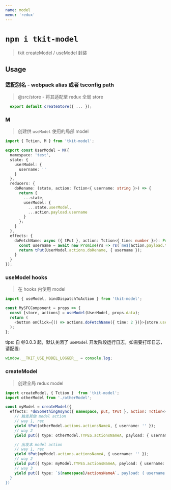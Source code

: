 ```yaml
---
name: model
menu: 'redux'
---
```


# `npm i tkit-model`

> tkit createModel / useModel 封装

## Usage

### 适配别名 - webpack alias 或者 tsconfig path

> @src/store - 将其适配至 redux 全局 store

```ts
  export default createStore({ ... });
```

### M

> 创建供 `useModel` 使用的局部 model

```ts
import { Tction, M } from 'tkit-model';

export const UserModel = M({
  namespace: 'test',
  state: {
    userModel: {
      username: ''
    }
  },
  reducers: {
    doRename: (state, action: Tction<{ username: string }>) => {
      return {
        ...state,
        userModel: {
          ...state.userModel,
          ...action.payload.username
        }
      };
    }
  },
  effects: {
    doFetchName: async ({ tPut }, action: Tction<{ time: number }>): Promise<{}> => {
      const username = await new Promise(rs => rs(`me${action.payload.time}`));
      return tPut(UserModel.actions.doRename, { username });
    }
  }
});
```

### useModel hooks

> 在 hooks 内使用 model

```ts
import { useModel, bindDispatchToAction } from 'tkit-model';

const MySFCComponent = props => {
  const [store, actions] = useModel(UserModel, props.data);
  return (
    <button onClick={() => actions.doFetchName({ time: 2 })}>{store.userModel.username}</button>
  );
};
```

tips: 自 @3.0.3 起，默认关闭了 `useModel` 开发阶段运行日志，如需要打印日志，请配置:

```ts
window.__TKIT_USE_MODEL_LOGGER__ = console.log;
```

### createModel

> 创建全局 redux model

```ts
import createModel, { Tction }  from 'tkit-model';
import otherModel from './otherModel';

const myModel = createModel({
  effects: *doSomethingAsync({ namespace, put, tPut }, action: Tction<{ username: string }>) {
    // 触发其他 model action
    // way 1, rec
    yield tPut(otherModel.actions.actionsNameA, { username: '' });
    // way 2
    yield put({ type: otherModel.TYPES.actionsNameA, payload: { username: '' } });

    // 出发本 model action
    // way 1, rec
    yield tPut(myModel.actions.actionsNameA, { username: '' });
    // way 2
    yield put({ type: myModel.TYPES.actionsNameA, payload: { username: '' } });
    // way 3
    yield put({ type: `${namespace}/actionsNameA`, payload: { username: '' } });
  }
})
```

